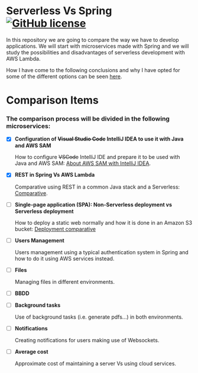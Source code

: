 # Serverless Vs Spring [![GitHub license](https://img.shields.io/github/license/codeurjc-students/2019-ServerlessVsSpring)](https://github.com/codeurjc-students/2019-ServerlessVsSpring/blob/master/LICENSE)
In this repository we are going to compare the way we have to develop applications. We will start with microservices made with Spring and we will study the possibilities and disadvantages of serverless development with AWS Lambda.

How I have come to the following conclusions and why I have opted for some of the different options can be seen [here](https://medium.com/serverlessvsspring).

# Comparison Items
### The comparison process will be divided in the following microservices:

- [x] **Configuration of ~~Visual Studio Code~~ IntelliJ IDEA to use it with Java and AWS SAM**

  How to configure ~~VSCode~~ IntelliJ IDE and prepare it to be used with Java and AWS SAM: [About AWS SAM with IntelliJ IDEA](sections/IntelliJ-AWS-SAM-Java).
        
- [x] **REST in Spring Vs AWS Lambda**

  Comparative using REST in a common Java stack and a Serverless: [Comparative](sections/REST-AWS-Spring).

- [ ] **Single-page application (SPA): Non-Serverless deployment vs Serverless deployment**

  How to deploy a static web normally and how it is done in an Amazon S3 bucket: [Deployment comparative](sections/SPA-Deployment)
  
- [ ] **Users Management**

  Users management using a typical authentication system in Spring and how to do it using AWS services instead.

- [ ] **Files**

  Managing files in different environments.

- [ ] **BBDD**

- [ ] **Background tasks**

  Use of background tasks (i.e. generate pdfs...) in both environments.

- [ ] **Notifications**

  Creating notifications for users making use of Websockets.

- [ ] **Average cost**

  Approximate cost of maintaining a server Vs using cloud services.

